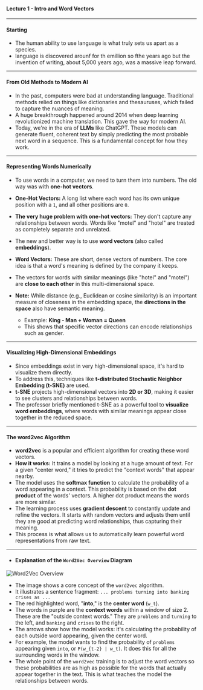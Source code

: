#### **Lecture 1 - Intro and Word Vectors**

---

#### **Starting**

- The human ability to use language is what truly sets us apart as a species.
- language is discovered arounf for th emillion so fthe years ago but the invention of writing, about 5,000 years ago, was a massive leap forward.
---

#### **From Old Methods to Modern AI**

- In the past, computers were bad at understanding language. Traditional methods relied on things like dictionaries and thesauruses, which failed to capture the nuances of meaning.
- A huge breakthrough happened around 2014 when deep learning revolutionized machine translation. This gave the way for modern AI.
- Today, we're in the era of **LLMs** like ChatGPT. These models can generate fluent, coherent text by simply predicting the most probable next word in a sequence. This is a fundamental concept for how they work.

---

#### **Representing Words Numerically**

- To use words in a computer, we need to turn them into numbers. The old way was with **one-hot vectors**.
- **One-Hot Vectors:** A long list where each word has its own unique position with a `1`, and all other positions are `0`.
- **The very huge problem with one-hot vectors:** They don't capture any relationships between words. Words like "motel" and "hotel" are treated as completely separate and unrelated.

- The new and better way is to use **word vectors** (also called **embeddings**).
- **Word Vectors:** These are short, dense vectors of numbers. The core idea is that a word's meaning is defined by the company it keeps.
- The vectors for words with similar meanings (like "hotel" and "motel") are **close to each other** in this multi-dimensional space.
- **Note:** While distance (e.g., Euclidean or cosine similarity) is an important measure of closeness in the embedding space, the **directions in the space** also have semantic meaning.  
  - Example: **King - Man + Woman = Queen**  
  - This shows that specific vector directions can encode relationships such as gender.

---

#### **Visualizing High-Dimensional Embeddings**

- Since embeddings exist in very high-dimensional space, it's hard to visualize them directly.  
- To address this, techniques like **t-distributed Stochastic Neighbor Embedding (t-SNE)** are used.  
- **t-SNE** projects high-dimensional vectors into **2D or 3D**, making it easier to see clusters and relationships between words.  
- The professor briefly mentioned t-SNE as a powerful tool to **visualize word embeddings**, where words with similar meanings appear close together in the reduced space.


---

#### **The word2vec Algorithm**

- **word2vec** is a popular and efficient algorithm for creating these word vectors.
- **How it works:** It trains a model by looking at a huge amount of text. For a given "center word," it tries to predict the "context words" that appear nearby.
- The model uses the **softmax function** to calculate the probability of a word appearing in a context. This probability is based on the **dot product** of the words' vectors. A higher dot product means the words are more similar.
- The learning process uses **gradient descent** to constantly update and refine the vectors. It starts with random vectors and adjusts them until they are good at predicting word relationships, thus capturing their meaning.
- This process is what allows us to automatically learn powerful word representations from raw text.

---

- #### **Explanation of the `Word2Vec Overview` Diagram**

![Word2Vec Overview](path/to/your/image.png)

- The image shows a core concept of the `word2vec` algorithm.
- It illustrates a sentence fragment: `... problems turning into banking crises as ...`
- The red highlighted word, "**into**," is the **center word** (`w_t`).
- The words in purple are the **context words** within a window of size 2. These are the "outside context words." They are `problems` and `turning` to the left, and `banking` and `crises` to the right.
- The arrows show how the model works: it's calculating the probability of each outside word appearing, given the center word.
- For example, the model wants to find the probability of `problems` appearing given `into`, or `P(w_{t-2} | w_t)`. It does this for all the surrounding words in the window.
- The whole point of the `word2vec` training is to adjust the word vectors so these probabilities are as high as possible for the words that actually appear together in the text. This is what teaches the model the relationships between words.

